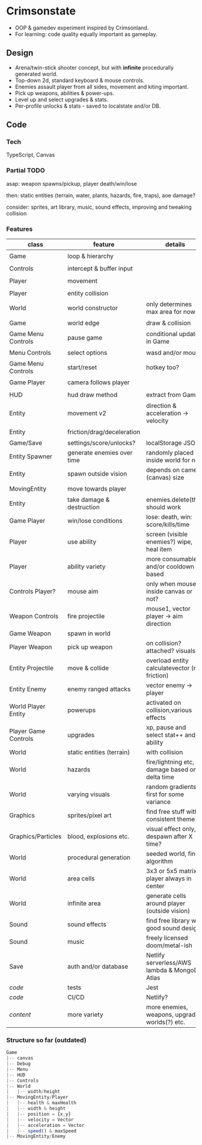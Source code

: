 # Crimsonstate

- OOP &amp; gamedev experiment inspired by Crimsonland.
- For learning: code quality equally important as gameplay.

## Design

- Arena/twin-stick shooter concept, but with **infinite** procedurally generated world.
- Top-down 2d, standard keyboard & mouse controls.
- Enemies assault player from all sides, movement and kiting important.
- Pick up weapons, abilities & power-ups.
- Level up and select upgrades & stats.
- Per-profile unlocks & stats - saved to localstate and/or DB.

## Code

### Tech

TypeScript, Canvas

### Partial TODO

asap: weapon spawns/pickup, player death/win/lose

then: static entities (terrain, water, plants, hazards, fire, traps), aoe damage?

consider: sprites, art library, music, sound effects, improving and tweaking collision

### Features

| class                | feature                    | details                                         | status             |
| -------------------- | -------------------------- | ----------------------------------------------- | ------------------ |
| Game                 | loop & hierarchy           |                                                 | :heavy_check_mark: |
| Controls             | intercept & buffer input   |                                                 | :heavy_check_mark: |
| Player               | movement                   |                                                 | :heavy_check_mark: |
| Player               | entity collision           |                                                 | :heavy_check_mark: |
| World                | world constructor          | only determines max area for now                | :heavy_check_mark: |
| Game                 | world edge                 | draw & collision                                | :heavy_check_mark: |
| Game Menu Controls   | pause game                 | conditional update in Game                      | :heavy_check_mark: |
| Menu Controls        | select options             | wasd and/or mouse                               | :heavy_check_mark: |
| Game Menu Controls   | start/reset                | hotkey too?                                     | :heavy_check_mark: |
| Game Player          | camera follows player      |                                                 | :heavy_check_mark: |
| HUD                  | hud draw method            | extract from Game                               | :heavy_check_mark: |
| Entity               | movement v2                | direction & acceleration -> velocity            | :heavy_check_mark: |
| Entity               | friction/drag/deceleration |                                                 | :heavy_check_mark: |
| Game/Save            | settings/score/unlocks?    | localStorage JSON                               |                    |
| Entity Spawner       | generate enemies over time | randomly placed inside world for now            | :heavy_check_mark: |
| Entity               | spawn outside vision       | depends on camera (canvas) size                 | :heavy_check_mark: |
| MovingEntity         | move towards player        |                                                 | :heavy_check_mark: |
| Entity               | take damage & destruction  | enemies.delete(this) should work                | :heavy_check_mark: |
| Game Player          | win/lose conditions        | lose: death, win: score/kills/time              |                    |
| Player               | use ability                | screen (visible enemies?) wipe, heal item       | :heavy_check_mark: |
| Player               | ability variety            | more consumables and/or cooldown based          |                    |
| Controls Player?     | mouse aim                  | only when mouse inside canvas or not?           | :heavy_check_mark: |
| Weapon Controls      | fire projectile            | mouse1, vector player -> aim direction          | :heavy_check_mark: |
| Game Weapon          | spawn in world             |                                                 |                    |
| Player Weapon        | pick up weapon             | on collision? attached? visuals?                |                    |
| Entity Projectile    | move & collide             | overload entity calculatevector (no friction)   | :heavy_check_mark: |
| Entity Enemy         | enemy ranged attacks       | vector enemy -> player                          | :heavy_check_mark: |
| World Player Entity  | powerups                   | activated on collision,various effects          |                    |
| Player Game Controls | upgrades                   | xp, pause and select stat++ and/or ability      |                    |
| World                | static entities (terrain)  | with collision                                  |                    |
| World                | hazards                    | fire/lightning etc, damage based on delta time  |                    |
| World                | varying visuals            | random gradients at first for some variance     |                    |
| Graphics             | sprites/pixel art          | find free stuff with consistent theme           |                    |
| Graphics/Particles   | blood, explosions etc.     | visual effect only, despawn after X time?       |                    |
| World                | procedural generation      | seeded world, find algorithm                    |                    |
| World                | area cells                 | 3x3 or 5x5 matrix, player always in center      |                    |
| World                | infinite area              | generate cells around player (outside vision)   |                    |
| Sound                | sound effects              | find free library with good sound design        |                    |
| Sound                | music                      | freely licensed doom/metal-ish                  | :heavy_check_mark: |
| Save                 | auth and/or database       | Netlify serverless/AWS lambda & MongoDB Atlas   |                    |
| _code_               | tests                      | Jest                                            |                    |
| _code_               | CI/CD                      | Netlify?                                        |                    |
| _content_            | more variety               | more enemies, weapons, upgrades, worlds(?) etc. |                    |

### Structure so far (outdated)

```js
Game
|-- canvas
|-- Debug
|-- Menu
|-- HUD
|-- Controls
|-- World
|   |-- width/height
|-- MovingEntity/Player
|   |-- health & maxHealth
|   |-- width & height
|   |-- position = {x,y}
|   |-- velocity = Vector
|   |-- acceleration = Vector
|   |-- speed() & maxSpeed
|-- MovingEntity/Enemy
```
